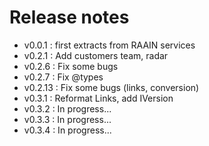 # Release notes

 - v0.0.1 : first extracts from RAAIN services
 - v0.2.1 : Add customers team, radar
 - v0.2.6 : Fix some bugs
 - v0.2.7 : Fix @types
 - v0.2.13 : Fix some bugs (links, conversion)
 - v0.3.1 : Reformat Links, add IVersion 
 - v0.3.2 : In progress... 
 - v0.3.3 : In progress... 
 - v0.3.4 : In progress... 
